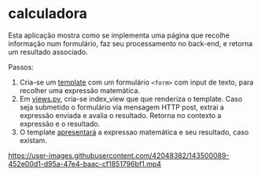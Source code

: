 # calculadora

Esta aplicação mostra como se implementa uma página que recolhe informação num formulário, faz seu processamento no back-end, e retorna um resultado associado.

Passos: 
1. Cria-se um [template](https://github.com/CR-21-22/calculadora/blob/main/calculadora/templates/calculadora/index.html#L10) com um formulário `<form>` com input de texto, para recolher uma expressão matemática. 
2. Em [views.py](https://github.com/CR-21-22/calculadora/blob/main/calculadora/views.py), cria-se index_view que que renderiza o template. Caso seja submetido o formulário via mensagem HTTP post, extrai a expressão enviada e avalia o resultado. Retorna no contexto a expressão e o resultado.
3. O template [apresentará](https://github.com/CR-21-22/calculadora/blob/main/calculadora/templates/calculadora/index.html#L17) a expressao matemática e seu resultado, caso existam.

https://user-images.githubusercontent.com/42048382/143500089-452e00d1-d95a-47e4-baac-cf1851796bf1.mp4

